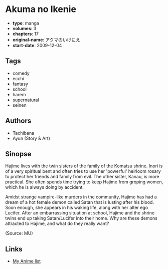 # Akuma no Ikenie

-   **type**: manga
-   **volumes**: 3
-   **chapters**: 17
-   **original-name**: アクマのいけにえ
-   **start-date**: 2009-12-04

## Tags

-   comedy
-   ecchi
-   fantasy
-   school
-   harem
-   supernatural
-   seinen

## Authors

-   Tachibana
-   Ayun (Story & Art)

## Sinopse

Hajime lives with the twin sisters of the family of the Komatsu shrine. Inori is of a very spiritual bent and often tries to use her 'powerful' heirloom rosary to protect her friends and family from evil. The other sister, Kanau, is more practical. She often spends time trying to keep Hajime from groping women, which he is always doing by accident.

Amidst strange vampire-like murders in the community, Hajime has had a dream of a hot female demon called Satan that is lusting after his blood. Soon enough, she appears in his waking life, along with her alter ego Lucifer. After an embarrassing situation at school, Hajime and the shrine twins end up taking Satan/Lucifer into their home. Why are these demons attracted to Hajime, and what do they really want?

(Source: MU)

## Links

-   [My Anime list](https://myanimelist.net/manga/29047/Akuma_no_Ikenie)

